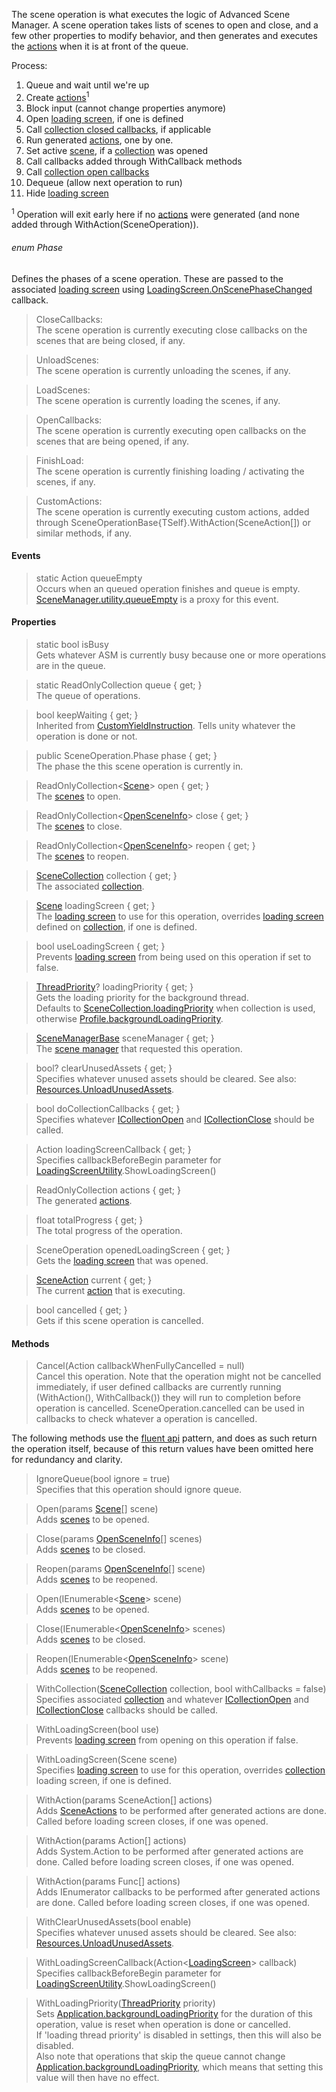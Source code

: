 The scene operation is what executes the logic of Advanced Scene Manager. A scene operation takes lists of scenes to open and close, and a few other properties to modify behavior, and then generates and executes the [actions](SceneAction.md) when it is at front of the queue.

Process:
1. Queue and wait until we're up</br>
2. Create [actions](SceneAction.md)<sup>1</sup></br>
3. Block input (cannot change properties anymore)</br>
4. Open [loading screen](LoadingScreenUtility.md), if one is defined</br>
5. Call [collection closed callbacks](Callbacks.md), if applicable</br>
6. Run generated [actions](SceneAction.md), one by one.</br>
7. Set active [scene](Scene.md), if a [collection](SceneCollection.md) was opened</br>
8. Call callbacks added through WithCallback methods</br>
9. Call [collection open callbacks](Callbacks.md)</br>
10. Dequeue (allow next operation to run)  </br>
11. Hide [loading screen](LoadingScreenUtility.md)</br>

<sup>1</sup> Operation will exit early here if no [actions](SceneAction.md) were generated (and none added through WithAction(SceneOperation)).

###### enum Phase
Defines the phases of a scene operation. These are passed to the associated [loading screen](LoadingScreen.md) using [LoadingScreen.OnScenePhaseChanged](LoadingScreen.md#methods) callback.

> CloseCallbacks:\
The scene operation is currently executing close callbacks on the scenes that are being closed, if any.

> UnloadScenes:\
The scene operation is currently unloading the scenes, if any.

> LoadScenes:\
The scene operation is currently loading the scenes, if any.

> OpenCallbacks:\
The scene operation is currently executing open callbacks on the scenes that are being opened, if any.

> FinishLoad:\
The scene operation is currently finishing loading / activating the scenes, if any.

> CustomActions:\
The scene operation is currently executing custom actions, added through SceneOperationBase{TSelf}.WithAction(SceneAction[]) or similar methods, if any.

#### Events

> static Action queueEmpty\
Occurs when an queued operation finishes and queue is empty. [SceneManager.utility.queueEmpty](SceneManager.md#utility-scene-manager) is a proxy for this event.

#### Properties

> static bool isBusy\
Gets whatever ASM is currently busy because one or more operations are in the queue.

> static ReadOnlyCollection<ISceneOperation> queue { get; }\
The queue of operations.

<a class="pdf-page-break"></a>

> bool keepWaiting { get; }\
Inherited from [CustomYieldInstruction](https://docs.unity3d.com/ScriptReference/CustomYieldInstruction.html). Tells unity whatever the operation is done or not.

> public SceneOperation.Phase phase { get; }\
The phase the this scene operation is currently in.

> ReadOnlyCollection<[Scene](Scene.md)> open { get; }\
The [scenes](Scene.md) to open.

> ReadOnlyCollection<[OpenSceneInfo](OpenSceneInfo.md)> close { get; }\
The [scenes](Scene.md) to close.

> ReadOnlyCollection<[OpenSceneInfo](OpenSceneInfo.md)> reopen { get; }\
The [scenes](Scene.md) to reopen.

> [SceneCollection](SceneCollection.md) collection { get; }\
The associated [collection](SceneCollection.md).

> [Scene](Scene.md) loadingScreen { get; }\
The [loading screen](LoadingScreenUtility.md) to use for this operation, overrides [loading screen](LoadingScreen.md) defined on [collection](SceneCollection.md), if one is defined.

> bool useLoadingScreen { get; }\
Prevents [loading screen](loadingScreen) from being used on this operation if set to false.

> [ThreadPriority](https://docs.unity3d.com/ScriptReference/Application-backgroundLoadingPriority.html)? loadingPriority { get; }\
Gets the loading priority for the background thread.\
Defaults to [SceneCollection.loadingPriority](SceneCollection.md#properties) when collection is used, otherwise [Profile.backgroundLoadingPriority](Profile.md#properties).</para>

> [SceneManagerBase](SceneManager.md) sceneManager { get; }\
The [scene manager](SceneManager.md) that requested this operation.

> bool? clearUnusedAssets { get; }\
Specifies whatever unused assets should be cleared. See also: [Resources.UnloadUnusedAssets](https://docs.unity3d.com/ScriptReference/Resources.UnloadUnusedAssets.html).

> bool doCollectionCallbacks { get; }\
Specifies whatever [ICollectionOpen](Callbacks.md) and [ICollectionClose](Callbacks.md) should be called.

> Action<LoadingScreen> loadingScreenCallback { get; }\
Specifies callbackBeforeBegin parameter for [LoadingScreenUtility](LoadingScreenUtility.md).ShowLoadingScreen()

> ReadOnlyCollection<SceneAction> actions { get; }\
The generated [actions](SceneAction.md).

> float totalProgress { get; }\
The total progress of the operation.

> SceneOperation<LoadingScreen> openedLoadingScreen { get; }\
Gets the [loading screen](loadingScreen.md) that was opened.

> [SceneAction](SceneAction.md) current { get; }\
The current [action](SceneAction.md) that is executing.

> bool cancelled { get; }\
Gets if this scene operation is cancelled.

<a class="pdf-page-break"></a>

#### Methods

> Cancel(Action callbackWhenFullyCancelled = null)\
Cancel this operation.
Note that the operation might not be cancelled immediately, if user defined callbacks are currently running
(WithAction(), WithCallback()) they will run to completion before operation is cancelled. SceneOperation.cancelled can be used in callbacks to check whatever a operation is cancelled.

The following methods use the [fluent api](https://en.wikipedia.org/wiki/Fluent_interface#C#) pattern, and does as such return the operation itself, because of this return values have been omitted here for redundancy and clarity.

> IgnoreQueue(bool ignore = true)\
Specifies that this operation should ignore queue.

> Open(params [Scene](Scene.md)[] scene)\
Adds [scenes](Scene.md) to be opened.

> Close(params [OpenSceneInfo](OpenSceneInfo.md)[] scenes)\
Adds [scenes](Scene.md) to be closed.

> Reopen(params [OpenSceneInfo](OpenSceneInfo.md)[] scene)\
Adds [scenes](Scene.md) to be reopened.

> Open(IEnumerable<[Scene](Scene.md)> scene)\
Adds [scenes](Scene.md) to be opened.

> Close(IEnumerable<[OpenSceneInfo](OpenSceneInfo.md)> scenes)\
Adds [scenes](Scene.md) to be closed.

> Reopen(IEnumerable<[OpenSceneInfo](OpenSceneInfo.md)> scene)\
Adds [scenes](Scene.md) to be reopened.

> WithCollection([SceneCollection](SceneCollection.md) collection, bool withCallbacks = false)\
Specifies associated [collection](SceneCollection.md) and whatever [ICollectionOpen](Callbacks.md) and [ICollectionClose](Callbacks.md) callbacks should be called.

> WithLoadingScreen(bool use)\
Prevents [loading screen](loadingScreen.md) from opening on this operation if false.

> WithLoadingScreen(Scene scene)\
Specifies [loading screen](loadingScreen.md) to use for this operation, overrides [collection](SceneCollection.md) loading screen, if one is defined.

> WithAction(params SceneAction[] actions)\
Adds [SceneActions](SceneAction.md) to be performed after generated actions are done. Called before loading screen closes, if one was opened.

> WithAction(params Action[] actions)\
Adds System.Action to be performed after generated actions are done. Called before loading screen closes, if one was opened.

> WithAction(params Func<IEnumerator>[] actions)\
Adds IEnumerator callbacks to be performed after generated actions are done. Called before loading screen closes, if one was opened.

> WithClearUnusedAssets(bool enable)\
Specifies whatever unused assets should be cleared. See also: [Resources.UnloadUnusedAssets](https://docs.unity3d.com/ScriptReference/Resources.UnloadUnusedAssets.html).

> WithLoadingScreenCallback(Action<[LoadingScreen](LoadingScreen.md)> callback)\
Specifies callbackBeforeBegin parameter for [LoadingScreenUtility](LoadingScreenUtility.md).ShowLoadingScreen()

> WithLoadingPriority([ThreadPriority](https://docs.unity3d.com/ScriptReference/Application-backgroundLoadingPriority.html) priority)\
Sets [Application.backgroundLoadingPriority](https://docs.unity3d.com/ScriptReference/Application-backgroundLoadingPriority.html) for the duration of this operation, value is reset when operation is done or cancelled.\
If 'loading thread priority' is disabled in settings, then this will also be disabled.\
Also note that operations that skip the queue cannot change [Application.backgroundLoadingPriority](https://docs.unity3d.com/ScriptReference/Application-backgroundLoadingPriority.html), which means that setting this value will then have no effect.
